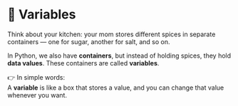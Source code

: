 # 🫙 Variables  

Think about your kitchen: your mom stores different spices in separate containers — one for sugar, another for salt, and so on.  

In Python, we also have **containers**, but instead of holding spices, they hold **data values**. These containers are called **variables**.  

👉 In simple words:  
A **variable** is like a box that stores a value, and you can change that value whenever you want.  
